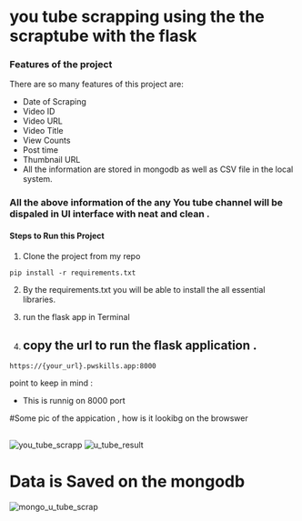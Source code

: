 # you tube scrapping  using the  the scraptube with the flask 

### Features of the project 

There are so many features of this project are: 
- Date of Scraping
- Video ID
- Video URL
- Video Title
- View Counts
- Post time
- Thumbnail URL
- All the information are stored in mongodb as well as CSV file in the local system.


###  All the above information of the any You tube channel will be dispaled in UI interface with neat and clean .

#### Steps to Run this Project 
1. Clone the project from my repo
``` 
pip install -r requirements.txt
``` 
2. By the requirements.txt you will be able to install the all essential libraries.

3. run the flask app in Terminal 
4. ## copy the url  to run the flask application  .
 
```
https://{your_url}.pwskills.app:8000
```

point to keep in mind :
-  This is runnig on 8000 port 


#Some pic of the appication ,  how is it lookibg on the browswer

## 

![you_tube_scrapp](https://user-images.githubusercontent.com/85471127/224362303-9ba841e8-c4fd-436a-9549-c522321edee5.jpg)
![u_tube_result](https://user-images.githubusercontent.com/85471127/224362300-02659323-fd90-42ed-b15c-2e6371a991f1.jpg)

# Data is Saved on the mongodb

![mongo_u_tube_scrap](https://user-images.githubusercontent.com/85471127/224362287-fa66735d-4fb7-4562-a81c-f4fb503a0cdb.jpg)



